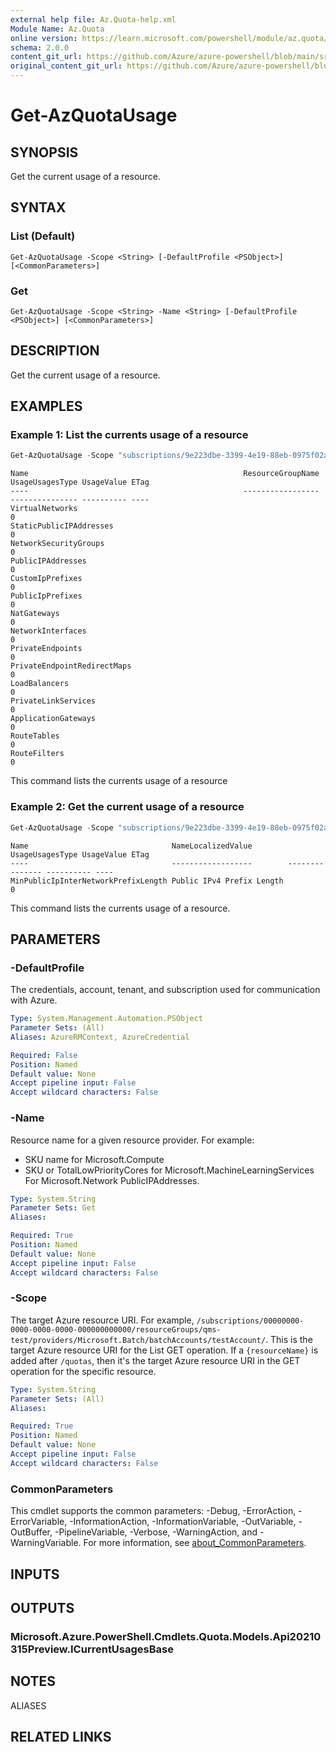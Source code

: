 ```yaml
---
external help file: Az.Quota-help.xml
Module Name: Az.Quota
online version: https://learn.microsoft.com/powershell/module/az.quota/get-azquotausage
schema: 2.0.0
content_git_url: https://github.com/Azure/azure-powershell/blob/main/src/Quota/Quota/help/Get-AzQuotaUsage.md
original_content_git_url: https://github.com/Azure/azure-powershell/blob/main/src/Quota/Quota/help/Get-AzQuotaUsage.md
---
```


# Get-AzQuotaUsage

## SYNOPSIS
Get the current usage of a resource.

## SYNTAX

### List (Default)
```
Get-AzQuotaUsage -Scope <String> [-DefaultProfile <PSObject>] [<CommonParameters>]
```

### Get
```
Get-AzQuotaUsage -Scope <String> -Name <String> [-DefaultProfile <PSObject>] [<CommonParameters>]
```

## DESCRIPTION
Get the current usage of a resource.

## EXAMPLES

### Example 1: List the currents usage of a resource
```powershell
Get-AzQuotaUsage -Scope "subscriptions/9e223dbe-3399-4e19-88eb-0975f02ac87f/providers/Microsoft.Network/locations/eastus"
```

```output
Name                                                ResourceGroupName UsageUsagesType UsageValue ETag
----                                                ----------------- --------------- ---------- ----
VirtualNetworks                                                                       0
StaticPublicIPAddresses                                                               0
NetworkSecurityGroups                                                                 0
PublicIPAddresses                                                                     0
CustomIpPrefixes                                                                      0
PublicIpPrefixes                                                                      0
NatGateways                                                                           0
NetworkInterfaces                                                                     0
PrivateEndpoints                                                                      0
PrivateEndpointRedirectMaps                                                           0
LoadBalancers                                                                         0
PrivateLinkServices                                                                   0
ApplicationGateways                                                                   0
RouteTables                                                                           0
RouteFilters                                                                          0
```

This command lists the currents usage of a resource

### Example 2: Get the current usage of a resource
```powershell
Get-AzQuotaUsage -Scope "subscriptions/9e223dbe-3399-4e19-88eb-0975f02ac87f/providers/Microsoft.Network/locations/eastus" -Name "MinPublicIpInterNetworkPrefixLength"
```

```output
Name                                NameLocalizedValue        UsageUsagesType UsageValue ETag
----                                ------------------        --------------- ---------- ----
MinPublicIpInterNetworkPrefixLength Public IPv4 Prefix Length                 0
```

This command lists the currents usage of a resource.

## PARAMETERS

### -DefaultProfile
The credentials, account, tenant, and subscription used for communication with Azure.

```yaml
Type: System.Management.Automation.PSObject
Parameter Sets: (All)
Aliases: AzureRMContext, AzureCredential

Required: False
Position: Named
Default value: None
Accept pipeline input: False
Accept wildcard characters: False
```

### -Name
Resource name for a given resource provider.
For example:
- SKU name for Microsoft.Compute
- SKU or TotalLowPriorityCores for Microsoft.MachineLearningServices
 For Microsoft.Network PublicIPAddresses.

```yaml
Type: System.String
Parameter Sets: Get
Aliases:

Required: True
Position: Named
Default value: None
Accept pipeline input: False
Accept wildcard characters: False
```

### -Scope
The target Azure resource URI.
For example, `/subscriptions/00000000-0000-0000-0000-000000000000/resourceGroups/qms-test/providers/Microsoft.Batch/batchAccounts/testAccount/`.
This is the target Azure resource URI for the List GET operation.
If a `{resourceName}` is added after `/quotas`, then it's the target Azure resource URI in the GET operation for the specific resource.

```yaml
Type: System.String
Parameter Sets: (All)
Aliases:

Required: True
Position: Named
Default value: None
Accept pipeline input: False
Accept wildcard characters: False
```

### CommonParameters
This cmdlet supports the common parameters: -Debug, -ErrorAction, -ErrorVariable, -InformationAction, -InformationVariable, -OutVariable, -OutBuffer, -PipelineVariable, -Verbose, -WarningAction, and -WarningVariable. For more information, see [about_CommonParameters](http://go.microsoft.com/fwlink/?LinkID=113216).

## INPUTS

## OUTPUTS

### Microsoft.Azure.PowerShell.Cmdlets.Quota.Models.Api20210315Preview.ICurrentUsagesBase

## NOTES

ALIASES

## RELATED LINKS
